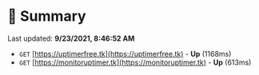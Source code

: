 # 📖 Summary
Last updated: **9/23/2021, 8:46:52 AM**

- `GET` [https://uptimerfree.tk](https://uptimerfree.tk) - **Up** (1168ms)
- `GET` [https://monitoruptimer.tk](https://monitoruptimer.tk) - **Up** (613ms)
